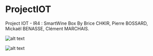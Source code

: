 # ProjectIOT
Project IOT - IR4 : SmartWine Box 
By Brice CHKIR, Pierre BOSSARD, Mickaël BENASSE, Clément MARCHAIS. 


![alt text](https://github.com/clemeMnt/ProjectIOT/smartwinebox.JPG?raw=true)

![alt text](https://github.com/clemeMnt/ProjectIOT/DashBoard.PNG?raw=true)

